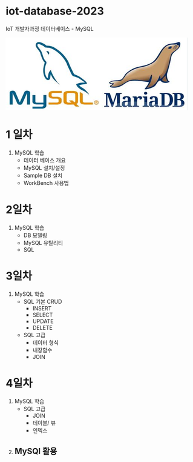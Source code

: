 # iot-database-2023
IoT 개발자과정 데이터베이스 - MySQL

![myswql](https://raw.githubusercontent.com/soo-jin-lim/iot-database-2023/main/images/mysql.png)


# 1 일차
1. MySQL 학습
    - 데이터 베이스 개요
    - MySQL 설치/설정
    - Sample DB 설치
    - WorkBench 사용법

# 2일차
1. MySQL 학습
    - DB 모델링
    - MySQL 유틸리티
    - SQL

# 3일차
1. MySQL 학습
    -  SQL 기본 CRUD
        - INSERT
        - SELECT
        - UPDATE
        - DELETE
    - SQL 고급
        - 데이터 형식
        - 내장함수
        - JOIN

# 4일차
1. MySQL 학습
    - SQL 고급
        - JOIN
        - 테이블/ 뷰
        - 인덱스
2. MySQl 활용
    - 
